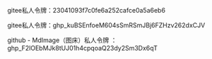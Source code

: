gitee私人令牌：23041093f7c0fe6a252cafce0a5a6eb6

gitee私人令牌：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



github - MdImage（图床）私人令牌 ：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
